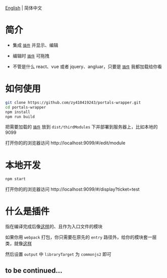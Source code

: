 [English](./README.md) | 简体中文

# 简介

- 集成 [`插件`](#什么是插件) 并显示、编辑

- 编辑时 [`插件`](#什么是插件) 可拖拽

- 不管是什么 react、vue 或者 jquery、angluar，只要是 [`插件`](#什么是插件) 我都加载给你看

# 如何使用

```bash
git clone https://github.com/zy410419243/portals-wrapper.git
cd portals-wrapper
npm install
npm run build
```

把需要加载的 [`插件`](#什么是插件) 放到 `dist/thirdModules` 下并部署到服务器上，比如本地的 9099

打开你的的浏览器访问 http://localhost:9099/#/edit/module

# 本地开发

```bash
npm start
```

打开你的的浏览器访问 http://localhost:9099/#/display?ticket=test

# 什么是插件

指在编译完成后像[这样](./docs/plugins/demo-compile.js)的、且作为入口文件的模块

如果你用 `webpack` 打包，你只需要在原先的 `entry` 路径外，给你的模块套一层类，就像[这样](./docs/plugins/demo.js)

然后设置 `output` 中 `libraryTarget` 为 `commonjs2` 即可

## to be continued...
